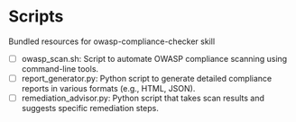 # Scripts

Bundled resources for owasp-compliance-checker skill

- [ ] owasp_scan.sh: Script to automate OWASP compliance scanning using command-line tools.
- [ ] report_generator.py: Python script to generate detailed compliance reports in various formats (e.g., HTML, JSON).
- [ ] remediation_advisor.py: Python script that takes scan results and suggests specific remediation steps.
